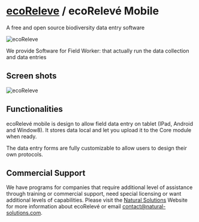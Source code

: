 [ecoReleve](http://naturalsolutions.github.com/ecoReleve/) / ecoRelevé Mobile
=========
A free and open source biodiversity data entry software

![ecoReleve](https://raw.github.com/NaturalSolutions/ecoReleve-Mobile/master/Logo/logo-LABS_Mobile.jpg)

We provide Software for Field Worker: that actually run the data collection and data entries



Screen shots
------------
![ecoReleve](https://raw.github.com/NaturalSolutions/ecoReleve-Mobile/master/Screen/Screen.png)


Functionalities
------------

ecoRelevé mobile is design to allow field data entry on tablet (IPad, Android and Window8).
It stores data local and let you upload it to the Core module when ready.

The data entry forms are fully customizable to allow users to design their own protocols.


Commercial Support
------------

We have programs for companies that require additional level of assistance through training or commercial support, need special licensing or want additional levels of capabilities. Please visit the  [Natural Solutions](http://www.natural-solutions.eu/) Website for more information about ecoRelevé or email contact@natural-solutions.com.





